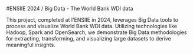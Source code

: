 #ENSIIE 2024 / Big Data - The World Bank WDI data

This project, completed at l'ENSIIE in 2024, leverages Big Data tools to process and visualize World Bank WDI data. Utilizing technologies like Hadoop, Spark and OpenSearch, we demonstrate Big Data methodologies for extracting, transforming, and visualizing large datasets to derive meaningful insights.
